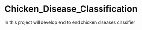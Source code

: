 # Chicken_Disease_Classification
In this project will develop end to end chicken diseases classifier
